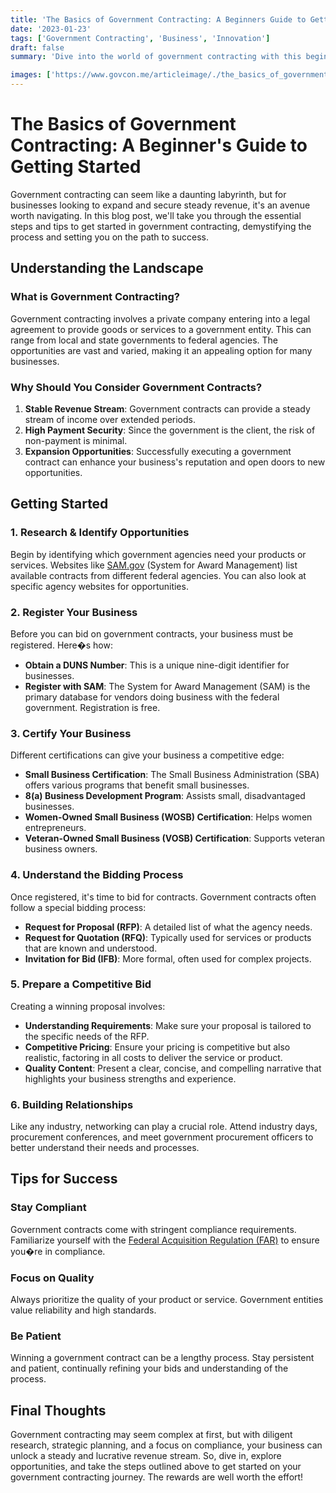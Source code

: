 ```yaml
---
title: 'The Basics of Government Contracting: A Beginners Guide to Getting Started'
date: '2023-01-23'
tags: ['Government Contracting', 'Business', 'Innovation']
draft: false
summary: 'Dive into the world of government contracting with this beginner-friendly guide that breaks down essential steps and tips for securing a government contract.'

images: ['https://www.govcon.me/articleimage/./the_basics_of_government_contracting_a_beginners_guide_to_getting_started.webp']
---
```


# The Basics of Government Contracting: A Beginner's Guide to Getting Started

Government contracting can seem like a daunting labyrinth, but for businesses looking to expand and secure steady revenue, it's an avenue worth navigating. In this blog post, we'll take you through the essential steps and tips to get started in government contracting, demystifying the process and setting you on the path to success.

## Understanding the Landscape

### What is Government Contracting?

Government contracting involves a private company entering into a legal agreement to provide goods or services to a government entity. This can range from local and state governments to federal agencies. The opportunities are vast and varied, making it an appealing option for many businesses.

### Why Should You Consider Government Contracts?

1. **Stable Revenue Stream**: Government contracts can provide a steady stream of income over extended periods.
2. **High Payment Security**: Since the government is the client, the risk of non-payment is minimal.
3. **Expansion Opportunities**: Successfully executing a government contract can enhance your business's reputation and open doors to new opportunities.

## Getting Started

### 1. **Research & Identify Opportunities**

Begin by identifying which government agencies need your products or services. Websites like [SAM.gov](https://sam.gov) (System for Award Management) list available contracts from different federal agencies. You can also look at specific agency websites for opportunities.

### 2. **Register Your Business**

Before you can bid on government contracts, your business must be registered. Here�s how:

- **Obtain a DUNS Number**: This is a unique nine-digit identifier for businesses.
- **Register with SAM**: The System for Award Management (SAM) is the primary database for vendors doing business with the federal government. Registration is free.

### 3. **Certify Your Business**

Different certifications can give your business a competitive edge:

- **Small Business Certification**: The Small Business Administration (SBA) offers various programs that benefit small businesses.
- **8(a) Business Development Program**: Assists small, disadvantaged businesses.
- **Women-Owned Small Business (WOSB) Certification**: Helps women entrepreneurs.
- **Veteran-Owned Small Business (VOSB) Certification**: Supports veteran business owners.

### 4. **Understand the Bidding Process**

Once registered, it's time to bid for contracts. Government contracts often follow a special bidding process:

- **Request for Proposal (RFP)**: A detailed list of what the agency needs.
- **Request for Quotation (RFQ)**: Typically used for services or products that are known and understood.
- **Invitation for Bid (IFB)**: More formal, often used for complex projects.

### 5. **Prepare a Competitive Bid**

Creating a winning proposal involves:

- **Understanding Requirements**: Make sure your proposal is tailored to the specific needs of the RFP.
- **Competitive Pricing**: Ensure your pricing is competitive but also realistic, factoring in all costs to deliver the service or product.
- **Quality Content**: Present a clear, concise, and compelling narrative that highlights your business strengths and experience.

### 6. **Building Relationships**

Like any industry, networking can play a crucial role. Attend industry days, procurement conferences, and meet government procurement officers to better understand their needs and processes.

## Tips for Success

### **Stay Compliant**

Government contracts come with stringent compliance requirements. Familiarize yourself with the [Federal Acquisition Regulation (FAR)](https://www.acquisition.gov/far/) to ensure you�re in compliance.

### **Focus on Quality**

Always prioritize the quality of your product or service. Government entities value reliability and high standards.

### **Be Patient**

Winning a government contract can be a lengthy process. Stay persistent and patient, continually refining your bids and understanding of the process.

## Final Thoughts

Government contracting may seem complex at first, but with diligent research, strategic planning, and a focus on compliance, your business can unlock a steady and lucrative revenue stream. So, dive in, explore opportunities, and take the steps outlined above to get started on your government contracting journey. The rewards are well worth the effort!